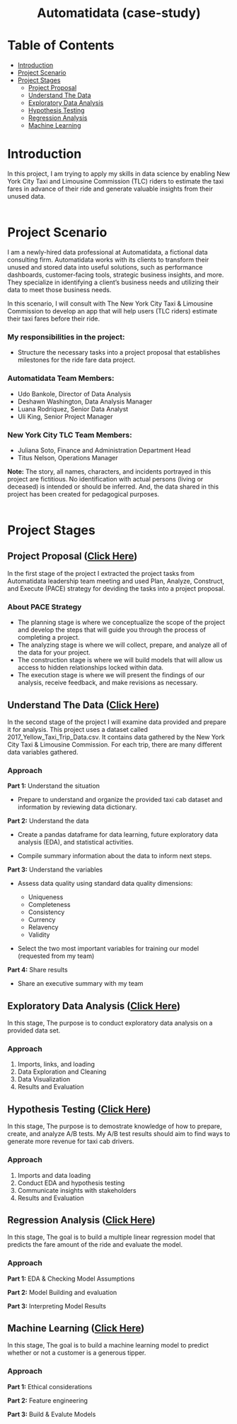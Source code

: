 <h1 align=center> Automatidata (case-study) </h1>

# Table of Contents

- [Introduction](#introduction)
- [Project Scenario](#project_scenario)
- [Project Stages](#project_stages)
  - [Project Proposal](#project_proposal)
  - [Understand The Data](#understand_the_data)
  - [Exploratory Data Analysis](#eda)
  - [Hypothesis Testing](#hypothesis)
  - [Regression Analysis](#regression)
  - [Machine Learning](#machine)

<a id="introduction"></a>

# Introduction

In this project, I am trying to apply my skills in data science by enabling New York City Taxi and Limousine Commission (TLC) riders
to estimate the taxi fares in advance of their ride and generate valuable insights from their unused data.<br><br>

<a id="project_scenario"></a>

# Project Scenario

I am a newly-hired data professional at Automatidata, a fictional data consulting firm. Automatidata works with its clients to transform their unused and stored data into useful solutions, such as performance dashboards, customer-facing tools, strategic business insights, and more. They specialize in identifying a client’s business needs and utilizing their data to meet those business needs.

In this scenario, I will consult with The New York City Taxi & Limousine Commission to develop an app that will help users (TLC riders) estimate their taxi fares before their ride.

### My responsibilities in the project:

- Structure the necessary tasks into a project proposal that establishes milestones for the ride fare data project.

### Automatidata Team Members:

- Udo Bankole, Director of Data Analysis
- Deshawn Washington, Data Analysis Manager
- Luana Rodriquez, Senior Data Analyst
- Uli King, Senior Project Manager

### New York City TLC Team Members:

- Juliana Soto, Finance and Administration Department Head
- Titus Nelson, Operations Manager

**Note:** The story, all names, characters, and incidents portrayed in this project are fictitious. No identification with actual persons (living or deceased) is intended or should be inferred. And, the data shared in this project has been created for pedagogical purposes.<br><br>

<a id="project_stages"></a>

# Project Stages

<a id="project_proposal"></a>

## Project Proposal ([Click Here](https://github.com/yousefayman2003/Portfolio-Projects/tree/main/Data-Science/Automatidata/project_proposal))

In the first stage of the project I extracted the project tasks from Automatidata leadership team meeting and used Plan, Analyze, Construct, and Execute (PACE) strategy
for deviding the tasks into a project proposal.

### About PACE Strategy

- The planning stage is where we conceptualize the scope of the project and develop the steps that will guide you through the process of completing a project.
- The analyzing stage is where we will collect, prepare, and analyze all of the data for your project.
- The construction stage is where we will build models that will allow us access to hidden relationships locked within data.
- The execution stage is where we will present the findings of our analysis, receive feedback, and make revisions as necessary.

<a id="understand_the_data"></a>

## Understand The Data ([Click Here](https://github.com/yousefayman2003/Portfolio-Projects/tree/main/Data-Science/Automatidata/understand_the_data))

In the second stage of the project I will examine data provided and prepare it for analysis. This project uses a dataset called 2017_Yellow_Taxi_Trip_Data.csv. It contains data gathered by the New York City Taxi & Limousine Commission. For each trip, there are many different data variables gathered.

### Approach

**Part 1:** Understand the situation

- Prepare to understand and organize the provided taxi cab dataset and information by reviewing data dictionary.

**Part 2:** Understand the data

- Create a pandas dataframe for data learning, future exploratory data analysis (EDA), and statistical activities.

- Compile summary information about the data to inform next steps.

**Part 3:** Understand the variables

- Assess data quality using standard data quality dimensions:

  - Uniqueness
  - Completeness
  - Consistency
  - Currency
  - Relavency
  - Validity

- Select the two most important variables for training our model (requested from my team)

**Part 4:** Share results

- Share an executive summary with my team

<a id="eda"></a>

## Exploratory Data Analysis ([Click Here](https://github.com/yousefayman2003/Portfolio-Projects/tree/main/Data-Science/Automatidata/EDA))

In this stage, The purpose is to conduct exploratory data analysis on a provided data set.

### Approach

1. Imports, links, and loading
2. Data Exploration and Cleaning
3. Data Visualization
4. Results and Evaluation

<a id="hypothesis"></a>

## Hypothesis Testing ([Click Here](https://github.com/yousefayman2003/Portfolio-Projects/tree/main/Data-Science/Automatidata/hypothesis_testing))

In this stage, The purpose is to demostrate knowledge of how to prepare, create, and analyze A/B tests. My A/B test results should aim to find ways to generate more revenue for taxi cab drivers.

### Approach

1. Imports and data loading
2. Conduct EDA and hypothesis testing
3. Communicate insights with stakeholders
4. Results and Evaluation

<a id="regression"></a>

## Regression Analysis ([Click Here](https://github.com/yousefayman2003/Portfolio-Projects/tree/main/Data-Science/Automatidata/regression_analysis))

In this stage, The goal is to build a multiple linear regression model that predicts the fare amount of the ride and evaluate the model.

### Approach

**Part 1:** EDA & Checking Model Assumptions

**Part 2:** Model Building and evaluation

**Part 3:** Interpreting Model Results

<a id="machine"></a>

## Machine Learning ([Click Here](https://github.com/yousefayman2003/Portfolio-Projects/tree/main/Data-Science/Automatidata/machine_learning))

In this stage, The goal is to build a machine learning model to predict whether or not a customer is a generous tipper.

### Approach

**Part 1:** Ethical considerations

**Part 2:** Feature engineering

**Part 3:** Build & Evalute Models
